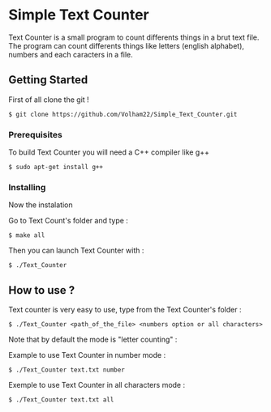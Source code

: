# Simple Text Counter

Text Counter is a small program to count differents things in a brut text file.
The program can count differents things like letters (english alphabet), numbers and each caracters in a file.

## Getting Started

First of all clone the git !
```
$ git clone https://github.com/Volham22/Simple_Text_Counter.git
```

### Prerequisites

To build Text Counter you will need a C++ compiler like g++

```
$ sudo apt-get install g++
```

### Installing

Now the instalation

Go to Text Count's folder and type :

```
$ make all
```

Then you can launch Text Counter with :

```
$ ./Text_Counter
```


## How to use ?

Text counter is very easy to use, type from the Text Counter's folder :

```
$ ./Text_Counter <path_of_the_file> <numbers option or all characters>
```

Note that by default the mode is "letter counting" :

Example to use Text Counter in number mode :
```
$ ./Text_Counter text.txt number
```

Exemple to use Text Counter in all characters mode :
```
$ ./Text_Counter text.txt all
```